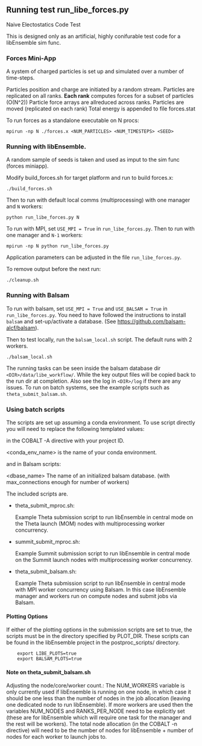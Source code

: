 ## Running test run_libe_forces.py

Naive Electostatics Code Test

This is designed only as an artificial, highly conifurable test
code for a libEnsemble sim func.

### Forces Mini-App

A system of charged particles is set up and simulated over a number of time-steps.

Particles position and charge are initiated by a random stream.
Particles are replicated on all ranks.
**Each rank** computes forces for a subset of particles (O(N^2))
Particle force arrays are allreduced across ranks.
Particles are moved (replicated on each rank)
Total energy is appended to file forces.stat

To run forces as a standalone executable on N procs:

    mpirun -np N ./forces.x <NUM_PARTICLES> <NUM_TIMESTEPS> <SEED>

### Running with libEnsemble.

A random sample of seeds is taken and used as imput to the sim func (forces miniapp).

Modify build_forces.sh for target platform and run to build forces.x:

    ./build_forces.sh

Then to run with default local comms (multiprocessing) with one manager and `N` workers:

    python run_libe_forces.py N

To run with MPI, set `USE_MPI = True` in `run_libe_forces.py`.
Then to run with one manager and `N-1` workers:

    mpirun -np N python run_libe_forces.py

Application parameters can be adjusted in the file `run_libe_forces.py`.

To remove output before the next run:

    ./cleanup.sh

### Running with Balsam

To run with balsam, set `USE_MPI = True` and `USE_BALSAM = True` in `run_libe_forces.py`.
You need to have followed the instructions to install `balsam` and set-up/activate a database.
(See https://github.com/balsam-alcf/balsam).

Then to test locally, run the `balsam_local.sh` script. The default runs with 2 workers.

    ./balsam_local.sh

The running tasks can be seen inside the balsam database dir `<DIR>/data/libe_workflow/`.
While the key output files will be copied back to the run dir at completion. Also see
the log in `<DIR>/log` if there are any issues. To run on batch systems, see the example
scripts such as `theta_submit_balsam.sh`.

### Using batch scripts

The scripts are set up assuming a conda environment. To use script directly you will need to replace the following templated values:

  <projectID> in the COBALT -A directive with your project ID.

  <conda_env_name> is the name of your conda environment.

and in Balsam scripts:

  <dbase_name> The name of an initialized balsam database.
               (with max_connections enough for number of workers)

The included scripts are.

* theta_submit_mproc.sh:

  Example Theta submission script to run libEnsemble in central mode on the Theta launch (MOM) nodes with multiprocessing worker concurrency.

* summit_submit_mproc.sh:

  Example Summit submission script to run libEnsemble in central mode on the Summit launch nodes with multiprocessing worker concurrency.

* theta_submit_balsam.sh:

  Example Theta submission script to run libEnsemble in central mode with MPI worker concurrency using Balsam. In this case libEnsemble manager and workers run on compute nodes and submit jobs via Balsam.

#### Plotting Options

If either of the plotting options in the submission scripts are set to true, the scripts must be in the directory specified by PLOT_DIR. These scripts can be found in the libEnsemble project in the postproc_scripts/ directory.

        export LIBE_PLOTS=true
        export BALSAM_PLOTS=true

#### Note on theta_submit_balsam.sh

Adjusting the node/core/worker count.: The NUM_WORKERS variable is only
currently used if libEnsemble is running on one node, in which case it should
be one less than the number of nodes in the job allocation (leaving one
dedicated node to run libEnsemble). If more workers are used then the variables
NUM_NODES and RANKS_PER_NODE need to be explicitly set (these are for
libEnsemble which will require one task for the manager and the rest will be
workers). The total node allocation (in the COBALT -n directive) will need to
be the number of nodes for libEnsemble + number of nodes for each worker to
launch jobs to.
